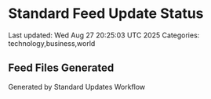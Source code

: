 # Standard Feed Update Status
Last updated: Wed Aug 27 20:25:03 UTC 2025
Categories: technology,business,world

## Feed Files Generated

Generated by Standard Updates Workflow
